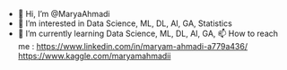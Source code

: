 - 👋 Hi, I’m @MaryaAhmadi
- 👀 I’m interested in Data Science, ML, DL, AI, GA, Statistics
- 🌱 I’m currently learning Data Science, ML, DL, AI, GA,
📫 How to reach me :
  https://www.linkedin.com/in/maryam-ahmadi-a779a436/
  https://www.kaggle.com/maryamahmadii

